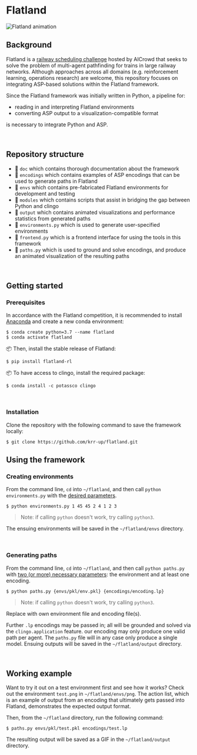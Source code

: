 # Flatland

![Flatland animation](https://i.imgur.com/9cNtWjs.gif)

## Background
Flatland is a [railway scheduling challenge](https://flatland.aicrowd.com/intro.html) hosted by AICrowd that seeks to solve the problem of multi-agent pathfinding for trains in large railway networks.  Although approaches across all domains (e.g. reinforcement learning, operations research) are welcome, this repository focuses on integrating ASP-based solutions within the Flatland framework.

Since the Flatland framework was initially written in Python, a pipeline for:
- reading in and interpreting Flatland environments
- converting ASP output to a visualization-compatible format

is necessary to integrate Python and ASP.

<br>

## Repository structure

- 📁 `doc` which contains thorough documentation about the framework
- 📁 `encodings` which contains examples of ASP encodings that can be used to generate paths in Flatland
- 📁 `envs` which contains pre-fabricated Flatland environments for development and testing
- 📁 `modules` which contains scripts that assist in bridging the gap between Python and clingo</summary></details>
- 📁 `output` which contains animated visualizations and performance statistics from generated paths
- 📝 `environments.py` which is used to generate user-specified environments
- 📝 `frontend.py` which is a frontend interface for using the tools in this framework
- 📝 `paths.py` which is used to ground and solve encodings, and produce an animated visualization of the resulting paths

<br>

## Getting started

### Prerequisites

In accordance with the Flatland competition, it is recommended to install [Anaconda](https://www.anaconda.com/distribution/) and create a new conda environment:
```
$ conda create python=3.7 --name flatland
$ conda activate flatland
```

📦 Then, install the stable release of Flatland:
```
$ pip install flatland-rl
```

📦 To have access to clingo, install the required package:
```
$ conda install -c potassco clingo
```

<br>

### Installation

Clone the repository with the following command to save the framework locally:
```
$ git clone https://github.com/krr-up/flatland.git
```

## Using the framework

### Creating environments

From the command line, `cd` into `~/flatland`, and then call `python environments.py` with the [desired parameters](https://github.com/krr-up/flatland/blob/f7c8829c4b95b73e8f43504698d0d9b35c9e2b5c/doc/environments.md).
```
$ python environments.py 1 45 45 2 4 1 2 3
```
> Note: if calling `python` doesn't work, try calling `python3`.

The ensuing environments will be saved in the `~/flatland/envs` directory.

<br>

### Generating paths

From the command line, `cd` into `~/flatland`, and then call `python paths.py` with [two (or more) necessary parameters](): the environment and at least one encoding.
```
$ python paths.py {envs/pkl/env.pkl} {encodings/encoding.lp}
```
> Note: if calling `python` doesn't work, try calling `python3`.

Replace with own environment file and encoding file(s).

Further `.lp` encodings may be passed in; all will be grounded and solved via the `clingo.application` feature.  our encoding may only produce one valid path per agent. The `paths.py` file will in any case only produce a single model. Ensuing outputs will be saved in the `~/flatland/output` directory.  

</details>

<br>

## Working example

Want to try it out on a test environment first and see how it works?  Check out the environment `test.png` in `~/flatland/envs/png`.  The action list, which is an example of output from an encoding that ultimately gets passed into Flatland, demonstrates the expected output format.

Then, from the `~/flatland` directory, run the following command:
```
$ paths.py envs/pkl/test.pkl encodings/test.lp 
```

The resulting output will be saved as a GIF in the `~/flatland/output` directory.
